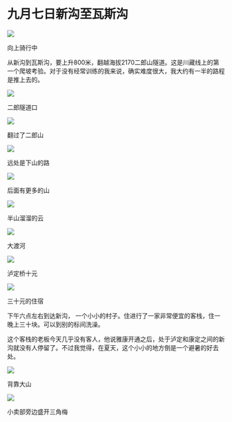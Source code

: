 # 九月七日新沟至瓦斯沟

![](https://ridemypic.oss-cn-chengdu.aliyuncs.com/rideimg/2616645-9c5526d41f2c9027.jpg)  

向上骑行中

从新沟到瓦斯沟，要上升800米，翻越海拔2170二郎山隧道。这是川藏线上的第一个爬坡考验。对于没有经常训练的我来说，确实难度很大，我大约有一半的路程是推上去的。

![](https://ridemypic.oss-cn-chengdu.aliyuncs.com/rideimg/2616645-1b827de42dd66591.jpg)  

二郎隧道口

  

![](https://ridemypic.oss-cn-chengdu.aliyuncs.com/rideimg/2616645-a3bd2f35f32f7698.jpg)  

翻过了二郎山

  

![](https://ridemypic.oss-cn-chengdu.aliyuncs.com/rideimg/2616645-f2b0343ffd399353.jpg)  

远处是下山的路

  

![](https://ridemypic.oss-cn-chengdu.aliyuncs.com/rideimg/2616645-a54b9994d707847f.jpg)  

后面有更多的山

  

![](https://ridemypic.oss-cn-chengdu.aliyuncs.com/rideimg/2616645-8fbd98d6973d4509.jpg)  

半山溜溜的云

  

![](https://ridemypic.oss-cn-chengdu.aliyuncs.com/rideimg/2616645-3718e37aeb19089f.jpg)  

大渡河

  

![](https://ridemypic.oss-cn-chengdu.aliyuncs.com/rideimg/2616645-938fab55f1509007.jpg)  

泸定桥十元

![](https://ridemypic.oss-cn-chengdu.aliyuncs.com/rideimg/2616645-5681de886b799540.jpg)  

三十元的住宿

下午六点左右到达新沟，
一个小小的村子。住进行了一家非常便宜的客栈，住一晚上三十块。可以到别的标间洗澡。

这个客栈的老板今天几乎没有客人，他说雅康开通之后，处于泸定和康定之间的新沟就没有人停留了。不过我觉得，在夏天，这个小小的地方倒是一个避暑的好去处。

![](https://ridemypic.oss-cn-chengdu.aliyuncs.com/rideimg/2616645-d80e930f8278c15c.jpg)  

背靠大山

  

![](http://upload-images.jianshu.io/upload_images/2616645-08e1e8c6326d4d84.jpg)  

小卖部旁边盛开三角梅
